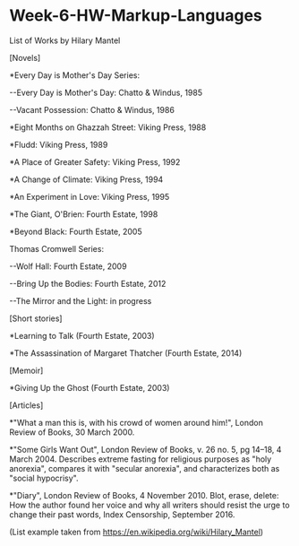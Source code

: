 # Week-6-HW-Markup-Languages

List of Works by Hilary Mantel

[Novels]

*Every Day is Mother's Day Series:

--Every Day is Mother's Day: Chatto & Windus, 1985

--Vacant Possession: Chatto & Windus, 1986

*Eight Months on Ghazzah Street: Viking Press, 1988

*Fludd: Viking Press, 1989

*A Place of Greater Safety: Viking Press, 1992

*A Change of Climate: Viking Press, 1994

*An Experiment in Love: Viking Press, 1995

*The Giant, O'Brien: Fourth Estate, 1998

*Beyond Black: Fourth Estate, 2005

Thomas Cromwell Series:

--Wolf Hall: Fourth Estate, 2009

--Bring Up the Bodies: Fourth Estate, 2012

--The Mirror and the Light: in progress

[Short stories]

*Learning to Talk (Fourth Estate, 2003)

*The Assassination of Margaret Thatcher (Fourth Estate, 2014)

[Memoir]

*Giving Up the Ghost (Fourth Estate, 2003)

[Articles]

*"What a man this is, with his crowd of women around him!", London Review of Books, 30 March 2000.

*"Some Girls Want Out", London Review of Books, v. 26 no. 5, pg 14–18, 4 March 2004. Describes extreme fasting for religious purposes as "holy anorexia", compares it with "secular anorexia", and characterizes both as "social hypocrisy".

*"Diary", London Review of Books, 4 November 2010.
Blot, erase, delete: How the author found her voice and why all writers should resist the urge to change their past words, Index Censorship, September 2016.

(List example taken from https://en.wikipedia.org/wiki/Hilary_Mantel)
